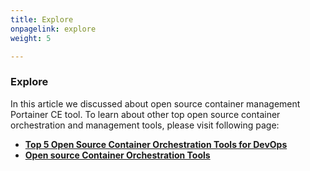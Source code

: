 ```yaml
---
title: Explore
onpagelink: explore
weight: 5

---
```


### **Explore**

In this article we discussed about open source container management Portainer CE tool. To learn about other top open source container orchestration and management tools, please visit following page:

*   **[Top 5 Open Source Container Orchestration Tools for DevOps](https://blog.containerize.com/2021/10/11/top-5-open-source-container-orchestration-tools-for-devops-in-2021/)**
*   **[Open source Container Orchestration Tools](https://products.containerize.com/devops/)**
 